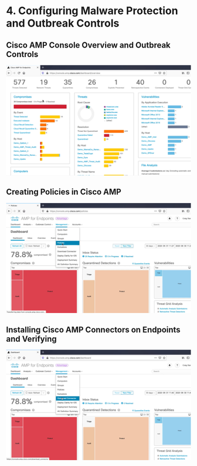 # 4. Configuring Malware Protection and Outbreak Controls

## Cisco AMP Console Overview and Outbreak Controls

![](../../../.gitbook/assets/configuring-malware-protection-and-outbreak-controls-1.png)

## Creating Policies in Cisco AMP

![](../../../.gitbook/assets/configuring-malware-protection-and-outbreak-controls-2.png)

## Installing Cisco AMP Connectors on Endpoints and Verifying

![](../../../.gitbook/assets/configuring-malware-protection-and-outbreak-controls-3.png)

